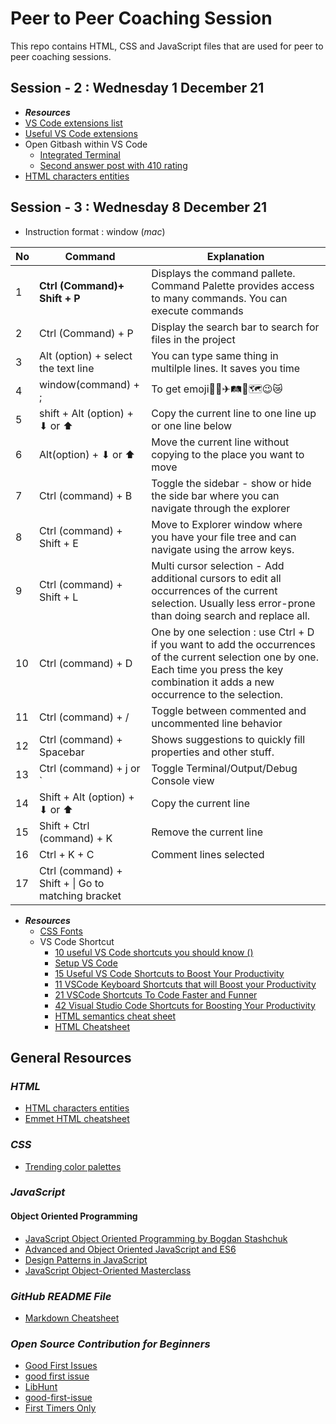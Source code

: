 # Peer to Peer Coaching Session

This repo contains HTML, CSS and JavaScript files that are used for peer to peer coaching sessions.

## Session - 2 : Wednesday 1 December 21

- **_Resources_**
- [VS Code extensions list ](https://javascript.plainenglish.io/a-guide-to-the-20-best-vscode-extensions-for-frontend-developers-f75a5d716091)
- [Useful VS Code extensions](https://www.blog.duomly.com/13-useful-vs-code-extensions-for-front-end-development/)
- Open Gitbash within VS Code
  - [Integrated Terminal](https://code.visualstudio.com/docs/editor/integrated-terminal)
  - [Second answer post with 410 rating](https://stackoverflow.com/questions/42606837/how-do-i-use-bash-on-windows-from-the-visual-studio-code-integrated-terminal)
- [HTML characters entities](https://dev.w3.org/html5/html-author/charref)

## Session - 3 : Wednesday 8 December 21

- Instruction format : window (*mac*)

|No| Command                       | Explanation                                |
| ---|----------------------------- | ------------------------------------------ |
|1|**Ctrl (Command)+ Shift + P**| Displays the command pallete. Command Palette provides access to many commands. You can execute commands|
|2|Ctrl (Command) + P| Display the search bar to search for files in the project|
|3| Alt (option) + select the text line | You can type same thing in multilple lines. It saves you time |
|4|window(command) + ;| To get emoji🙌🚉✈🛤🗾🗺😉😿|
|5|shift + Alt (option) + ⬇ or ⬆|Copy the current line to one line up or one line below|
|6|Alt(option) + ⬇ or ⬆|Move the current line without copying to the place you want to move|
|7|Ctrl (command) + B| Toggle the sidebar - show or hide the side bar where you can navigate through the explorer|
|8|Ctrl (command) + Shift + E| Move to Explorer window where you have your file tree and can navigate using the arrow keys.|
|9|Ctrl (command) + Shift + L| Multi cursor selection - Add additional cursors to edit all occurrences of the current selection. Usually less error-prone than doing search and replace all.|
|10|Ctrl (command) + D|One by one selection : use Ctrl + D if you want to add the occurrences of the current selection one by one. Each time you press the key combination it adds a new occurrence to the selection.|
|11|Ctrl (command) + /|Toggle between commented and uncommented line behavior|
|12|Ctrl (command) + Spacebar|Shows suggestions to quickly fill properties and other stuff.|
|13|Ctrl (command) + j or `| Toggle Terminal/Output/Debug Console view|
|14|Shift + Alt (option) + ⬇ or ⬆ | Copy the current line|
|15|Shift + Ctrl (command) + K |Remove the current line|
|16|Ctrl + K + C| Comment lines selected|
|17|Ctrl (command) + Shift + \| Go to matching bracket|


- **_Resources_**
  - [CSS Fonts](https://www.cssfontstack.com/)
  - VS Code Shortcut
    - [10 useful VS Code shortcuts you should know ()](https://dev.to/simonpaix/10-useful-vs-code-shortcuts-you-should-know-42m)
    - [Setup VS Code](https://dev.to/yogeshdev/setup-vs-code-for-designer-and-front-end-developers-1fli)
    - [15 Useful VS Code Shortcuts to Boost Your Productivity](https://betterprogramming.pub/15-useful-vscode-shortcuts-to-boost-your-productivity-415de3cb1910)
    - [11 VSCode Keyboard Shortcuts that will Boost your Productivity](https://www.desuvit.com/11-vscode-keyboard-shortcuts-that-will-boost-your-productivity/)
    - [21 VSCode Shortcuts To Code Faster and Funner](https://jsmanifest.com/21-vscode-shortcuts-to-code-faster-and-funner/)
    - [42 Visual Studio Code Shortcuts for Boosting Your Productivity](https://www.sitepoint.com/visual-studio-code-keyboard-shortcuts/)
    - [HTML semantics cheat sheet](https://learn-the-web.algonquindesign.ca/topics/html-semantics-cheat-sheet/)
    - [HTML Cheatsheet](https://web.stanford.edu/group/csp/cs21/htmlcheatsheet.pdf)

## General Resources

### **_HTML_**
- [HTML characters entities](https://dev.w3.org/html5/html-author/charref)
- [Emmet HTML cheatsheet](https://docs.emmet.io/cheat-sheet/)

### ***CSS***

- [Trending color palettes](https://coolors.co/palettes/trending)

### ***JavaScript***

#### Object Oriented Programming
- [JavaScript Object Oriented Programming by Bogdan Stashchuk](https://www.udemy.com/course/object-oriented-programming-javascript/)
- [Advanced and Object Oriented JavaScript and ES6](https://www.udemy.com/course/advanced-and-object-oriented-javascript/)
- [Design Patterns in JavaScript](https://www.udemy.com/course/design-patterns-javascript/) 
- [JavaScript Object-Oriented Masterclass](https://www.udemy.com/course/javascript-object-oriented-masterclass/)
### ***GitHub README File***

- [Markdown Cheatsheet](https://github.com/adam-p/markdown-here/wiki/Markdown-Cheatsheet#tables)


### ***Open Source Contribution for Beginners***
- [Good First Issues ](http://goodfirstissues.com/)
- [good first issue](https://goodfirstissue.dev/)
- [LibHunt](https://www.libhunt.com/topic/good-first-issue)
- [good-first-issue ](https://github.com/topics/good-first-issue)
- [First Timers Only](https://www.firsttimersonly.com/)